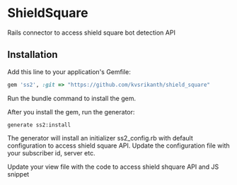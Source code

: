 # ShieldSquare

Rails connector to access shield square bot detection API

## Installation

Add this line to your application's Gemfile:

```ruby
gem 'ss2', :git => "https://github.com/kvsrikanth/shield_square"
```
Run the bundle command to install the gem.

After you install the gem, run the generator:

```rails 
generate ss2:install
```

The generator will install an initializer ss2_config.rb with default configuration to access shield square API.  Update the configuration file with your subscriber id, server etc.

Update your view file with the code to access shield shquare API and JS snippet
